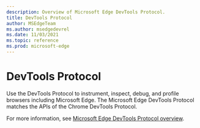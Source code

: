 ```yaml
---
description: Overview of Microsoft Edge DevTools Protocol.
title: DevTools Protocol
author: MSEdgeTeam
ms.author: msedgedevrel
ms.date: 11/03/2021
ms.topic: reference
ms.prod: microsoft-edge
---
```

# DevTools Protocol

Use the DevTools Protocol to instrument, inspect, debug, and profile browsers including Microsoft Edge.  The Microsoft Edge DevTools Protocol matches the APIs of the Chrome DevTools Protocol.

For more information, see [Microsoft Edge DevTools Protocol overview](../devtools-protocol-chromium/index.md).
